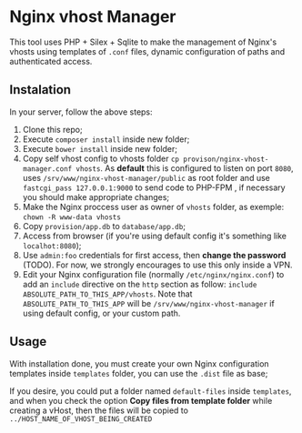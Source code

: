 # Nginx vhost Manager

This tool uses PHP + Silex + Sqlite to make the management of Nginx's vhosts using templates of `.conf` files,
dynamic configuration of paths and authenticated access.

## Instalation
In your server, follow the above steps:

1. Clone this repo;
1. Execute `composer install` inside new folder;
1. Execute `bower install` inside new folder;
1. Copy self vhost config to vhosts folder `cp provison/nginx-vhost-manager.conf vhosts`.
As **default** this is configured to listen on port `8080`, uses
`/srv/www/nginx-vhost-manager/public` as root folder and use `fastcgi_pass 127.0.0.1:9000`
to send code to PHP-FPM ,
if necessary you should make appropriate changes;
1. Make the Nginx proccess user as owner of `vhosts` folder, as exemple: `chown -R www-data vhosts`
1. Copy `provision/app.db` to `database/app.db`;
1. Access from browser (if you're using default config it's something like `localhot:8080`);
1. Use `admin:foo` credentials for first access, then **change the password** (TODO).
For now, we strongly encourages to use this only inside a VPN.
1. Edit your Nginx configuration file (normally `/etc/nginx/nginx.conf`) to add
an `include` directive on the `http` section as follow: `include ABSOLUTE_PATH_TO_THIS_APP/vhosts`.
Note that `ABSOLUTE_PATH_TO_THIS_APP` will be `/srv/www/nginx-vhost-manager`
if using default config, or your custom path.

## Usage
With installation done, you must create your own Nginx configuration templates inside `templates` folder,
you can use the `.dist` file as base;

If you desire, you could put a folder named `default-files` inside `templates`, and when you check the option 
**Copy files from template folder** while creating a vHost, then the files will be copied to `../HOST_NAME_OF_VHOST_BEING_CREATED`